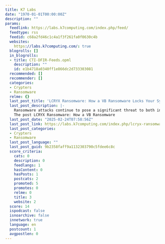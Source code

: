 ```yaml
---
title: K7 Labs
date: "1970-01-01T00:00:00Z"
description: ""
params:
  feedlink: https://labs.k7computing.com/index.php/feed/
  feedtype: rss
  feedid: c68a2fd46c1c4a1f3f261fa0f0630c4b
  websites:
    https://labs.k7computing.com/: true
  blogrolls: []
  in_blogrolls:
  - title: CTI-DFIR-Feeds.opml
    description: ""
    id: e1b4718a0340ff1e866dc2d733303081
  recommended: []
  recommender: []
  categories:
  - Crypters
  - Ransomware
  relme: {}
  last_post_title: 'LCRYX Ransomware: How a VB Ransomware Locks Your System'
  last_post_description: |-
    Ransomware attacks continue to pose a significant threat to both individuals and organizations. One such threat, LCRYX ransomware, written in […]
    The post LCRYX Ransomware: How a VB Ransomware
  last_post_date: "2025-02-24T07:58:56Z"
  last_post_link: https://labs.k7computing.com/index.php/lcryx-ransomware-how-a-vb-ransomware-locks-your-system/
  last_post_categories:
  - Crypters
  - Ransomware
  last_post_language: ""
  last_post_guid: 9b2358faff9a1132303790c5fdee6c8c
  score_criteria:
    cats: 0
    description: 0
    feedlangs: 1
    hasContent: 0
    hasPosts: 1
    postcats: 2
    promoted: 5
    promotes: 0
    relme: 0
    title: 3
    website: 2
  score: 14
  ispodcast: false
  isnoarchive: false
  innetwork: true
  language: en
  postcount: 1
  avgpostlen: 0
---
```

